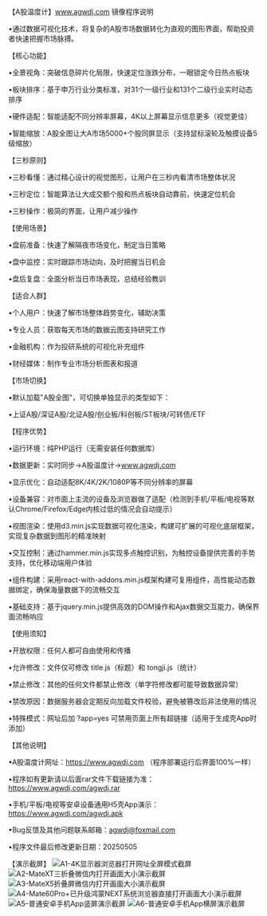 【A股温度计】www.agwdj.com 镜像程序说明

•通过数据可视化技术，将复杂的A股市场数据转化为直观的图形界面，帮助投资者快速把握市场脉搏。


【核心功能】

•全景视角：突破信息碎片化局限，快速定位涨跌分布，一眼锁定今日热点板块

•板块排序：基于申万行业分类标准，对31个一级行业和131个二级行业实时动态排序

•硬件适配：智能适配不同分辨率屏幕，4K以上屏幕显示信息更多（视觉更佳）

•智能缩放：A股全图让大A市场5000+个股同屏显示（支持鼠标滚轮及触摸设备5级缩放）


【三秒原则】

•三秒看懂：通过精心设计的视觉图形，让用户在三秒内看清市场整体状况

•三秒定位：智能算法让大成交额个股和热点板块自动靠前，快速定位机会

•三秒操作：极简的界面，让用户减少操作


【使用场景】

•盘前准备：快速了解隔夜市场变化，制定当日策略

•盘中监控：实时跟踪市场动向，及时把握当日机会

•盘后复盘：全面分析当日市场表现，总结经验教训


【适合人群】

•个人用户：快速了解市场整体趋势变化，辅助决策

•专业人员：获取每天市场的数据云图支持研究工作

•金融机构：作为投研系统的可视化补充组件

•财经媒体：制作专业市场分析图表和报道


【市场切换】

•默认加载"A股全图"，可切换单独显示的类型如下：

•上证A股/深证A股/北证A股/创业板/科创板/ST板块/可转债/ETF


【程序优势】

•运行环境：纯PHP运行（无需安装任何数据库）

•数据更新：实时同步→A股温度计→www.agwdj.com

•显示优化：自动适配8K/4K/2K/1080P等不同分辨率的屏幕

•设备兼容：对市面上主流的设备及浏览器做了适配（检测到手机/平板/电视等默认Chrome/Firefox/Edge内核过低的情况会自动提示）

•视图渲染：使用d3.min.js实现数据可视化渲染，构建可扩展的可视化底层框架，实现复杂数据到图形的精准映射

•交互控制：通过hammer.min.js实现多点触控识别，为触控设备提供完善的手势支持，优化移动端用户体验

•组件构建：采用react-with-addons.min.js框架构建可复用组件，高性能动态数据绑定，确保海量数据下的流畅交互

•基础支持：基于jquery.min.js提供高效的DOM操作和Ajax数据交互能力，确保界面流畅响应


【使用须知】

•开放权限：任何人都可自由使用和传播

•允许修改：文件仅可修改 title.js（标题）和 tongji.js（统计）

•禁止修改：其他的任何文件都禁止修改（单字符修改都可能导致数据异常）

•禁改原因：数据服务器会定期反向加载文件校验，避免被篡改后非法使用的情况

•特殊模式：网址后加 ?app=yes 可禁用页面上所有超链接（适用于生成壳App时添加）


【其他说明】

•A股温度计网址：https://www.agwdj.com （程序部署运行后界面100%一样）

•程序如有更新请以后面rar文件下载链接为准：https://www.agwdj.com/agwdj.rar

•手机/平板/电视等安卓设备通用H5壳App演示：https://www.agwdj.com/agwdj.apk

•Bug反馈及其他问题联系邮箱：agwdj@foxmail.com

•程序文件最后修改更新日期：20250505


【演示截屏】
![A1-4K显示器浏览器打开网址全屏模式截屏](https://github.com/Agwdj/www.agwdj.com/blob/A%E8%82%A1%E6%B8%A9%E5%BA%A6%E8%AE%A1/A1-4K%E6%98%BE%E7%A4%BA%E5%99%A8%E6%B5%8F%E8%A7%88%E5%99%A8%E6%89%93%E5%BC%80%E7%BD%91%E5%9D%80%E5%85%A8%E5%B1%8F%E6%A8%A1%E5%BC%8F%E6%88%AA%E5%B1%8F.png?raw=true)
![A2-MateXT三折叠微信内打开画面大小演示截屏](https://github.com/Agwdj/www.agwdj.com/blob/A%E8%82%A1%E6%B8%A9%E5%BA%A6%E8%AE%A1/A2-MateXT%E4%B8%89%E6%8A%98%E5%8F%A0%E5%BE%AE%E4%BF%A1%E5%86%85%E6%89%93%E5%BC%80%E7%94%BB%E9%9D%A2%E5%A4%A7%E5%B0%8F%E6%BC%94%E7%A4%BA%E6%88%AA%E5%B1%8F.png?raw=true)
![A3-MateX5折叠屏微信内打开画面大小演示截屏](https://github.com/Agwdj/www.agwdj.com/blob/A%E8%82%A1%E6%B8%A9%E5%BA%A6%E8%AE%A1/A3-MateX5%E6%8A%98%E5%8F%A0%E5%B1%8F%E5%BE%AE%E4%BF%A1%E5%86%85%E6%89%93%E5%BC%80%E7%94%BB%E9%9D%A2%E5%A4%A7%E5%B0%8F%E6%BC%94%E7%A4%BA%E6%88%AA%E5%B1%8F.png?raw=true)
![A4-Mate60Pro+已升级鸿蒙NEXT系统浏览器直接打开画面大小演示截屏](https://github.com/Agwdj/www.agwdj.com/blob/A%E8%82%A1%E6%B8%A9%E5%BA%A6%E8%AE%A1/A4-Mate60Pro+%E5%B7%B2%E5%8D%87%E7%BA%A7%E9%B8%BF%E8%92%99NEXT%E7%B3%BB%E7%BB%9F%E6%B5%8F%E8%A7%88%E5%99%A8%E7%9B%B4%E6%8E%A5%E6%89%93%E5%BC%80%E7%94%BB%E9%9D%A2%E5%A4%A7%E5%B0%8F%E6%BC%94%E7%A4%BA%E6%88%AA%E5%B1%8F.png?raw=true)
![A5-普通安卓手机App竖屏演示截屏](https://github.com/Agwdj/www.agwdj.com/blob/A%E8%82%A1%E6%B8%A9%E5%BA%A6%E8%AE%A1/A5-%E6%99%AE%E9%80%9A%E5%AE%89%E5%8D%93%E6%89%8B%E6%9C%BAApp%E7%AB%96%E5%B1%8F%E6%BC%94%E7%A4%BA%E6%88%AA%E5%B1%8F.png?raw=true)
![A6-普通安卓手机App横屏演示截屏](https://github.com/Agwdj/www.agwdj.com/blob/A%E8%82%A1%E6%B8%A9%E5%BA%A6%E8%AE%A1/A6-%E6%99%AE%E9%80%9A%E5%AE%89%E5%8D%93%E6%89%8B%E6%9C%BAApp%E6%A8%AA%E5%B1%8F%E6%BC%94%E7%A4%BA%E6%88%AA%E5%B1%8F.png?raw=true)
